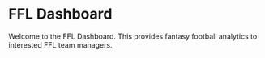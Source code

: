 # FFL Dashboard

Welcome to the FFL Dashboard. This provides fantasy football analytics to interested FFL team managers.